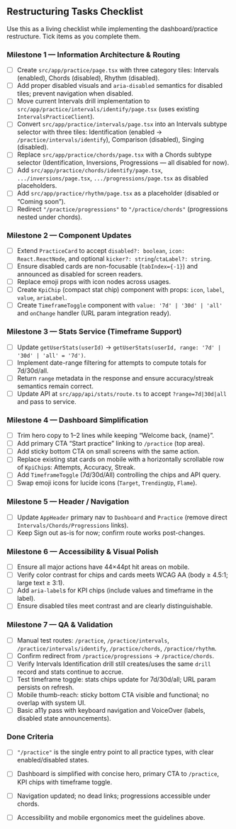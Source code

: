 ## Restructuring Tasks Checklist

Use this as a living checklist while implementing the dashboard/practice restructure. Tick items as you complete them.

### Milestone 1 — Information Architecture & Routing
- [ ] Create `src/app/practice/page.tsx` with three category tiles: Intervals (enabled), Chords (disabled), Rhythm (disabled).
- [ ] Add proper disabled visuals and `aria-disabled` semantics for disabled tiles; prevent navigation when disabled.
- [ ] Move current Intervals drill implementation to `src/app/practice/intervals/identify/page.tsx` (uses existing `IntervalsPracticeClient`).
- [ ] Convert `src/app/practice/intervals/page.tsx` into an Intervals subtype selector with three tiles: Identification (enabled → `/practice/intervals/identify`), Comparison (disabled), Singing (disabled).
- [ ] Replace `src/app/practice/chords/page.tsx` with a Chords subtype selector (Identification, Inversions, Progressions — all disabled for now).
- [ ] Add `src/app/practice/chords/identify/page.tsx`, `.../inversions/page.tsx`, `.../progressions/page.tsx` as disabled placeholders.
- [ ] Add `src/app/practice/rhythm/page.tsx` as a placeholder (disabled or “Coming soon”).
- [ ] Redirect `"/practice/progressions"` to `"/practice/chords"` (progressions nested under chords).

### Milestone 2 — Component Updates
- [ ] Extend `PracticeCard` to accept `disabled?: boolean`, `icon: React.ReactNode`, and optional `kicker?: string`/`ctaLabel?: string`.
- [ ] Ensure disabled cards are non-focusable (`tabIndex={-1}`) and announced as disabled for screen readers.
- [ ] Replace emoji props with icon nodes across usages.
- [ ] Create `KpiChip` (compact stat chip) component with props: `icon`, `label`, `value`, `ariaLabel`.
- [ ] Create `TimeframeToggle` component with `value: '7d' | '30d' | 'all'` and `onChange` handler (URL param integration ready).

### Milestone 3 — Stats Service (Timeframe Support)
- [ ] Update `getUserStats(userId)` → `getUserStats(userId, range: '7d' | '30d' | 'all' = '7d')`.
- [ ] Implement date-range filtering for attempts to compute totals for 7d/30d/all.
- [ ] Return `range` metadata in the response and ensure accuracy/streak semantics remain correct.
- [ ] Update API at `src/app/api/stats/route.ts` to accept `?range=7d|30d|all` and pass to service.

### Milestone 4 — Dashboard Simplification
- [ ] Trim hero copy to 1–2 lines while keeping “Welcome back, {name}”.
- [ ] Add primary CTA “Start practice” linking to `/practice` (top area).
- [ ] Add sticky bottom CTA on small screens with the same action.
- [ ] Replace existing stat cards on mobile with a horizontally scrollable row of `KpiChip`s: Attempts, Accuracy, Streak.
- [ ] Add `TimeframeToggle` (7d/30d/All) controlling the chips and API query.
- [ ] Swap emoji icons for lucide icons (`Target`, `TrendingUp`, `Flame`).

### Milestone 5 — Header / Navigation
- [ ] Update `AppHeader` primary nav to `Dashboard` and `Practice` (remove direct `Intervals/Chords/Progressions` links).
- [ ] Keep Sign out as-is for now; confirm route works post-changes.

### Milestone 6 — Accessibility & Visual Polish
- [ ] Ensure all major actions have 44×44pt hit areas on mobile.
- [ ] Verify color contrast for chips and cards meets WCAG AA (body ≥ 4.5:1; large text ≥ 3:1).
- [ ] Add `aria-label`s for KPI chips (include values and timeframe in the label).
- [ ] Ensure disabled tiles meet contrast and are clearly distinguishable.

### Milestone 7 — QA & Validation
- [ ] Manual test routes: `/practice`, `/practice/intervals`, `/practice/intervals/identify`, `/practice/chords`, `/practice/rhythm`.
- [ ] Confirm redirect from `/practice/progressions` → `/practice/chords`.
- [ ] Verify Intervals Identification drill still creates/uses the same `drill` record and stats continue to accrue.
- [ ] Test timeframe toggle: stats chips update for 7d/30d/all; URL param persists on refresh.
- [ ] Mobile thumb-reach: sticky bottom CTA visible and functional; no overlap with system UI.
- [ ] Basic a11y pass with keyboard navigation and VoiceOver (labels, disabled state announcements).

### Done Criteria
- [ ] `"/practice"` is the single entry point to all practice types, with clear enabled/disabled states.
- [ ] Dashboard is simplified with concise hero, primary CTA to `/practice`, KPI chips with timeframe toggle.
- [ ] Navigation updated; no dead links; progressions accessible under chords.
- [ ] Accessibility and mobile ergonomics meet the guidelines above.



